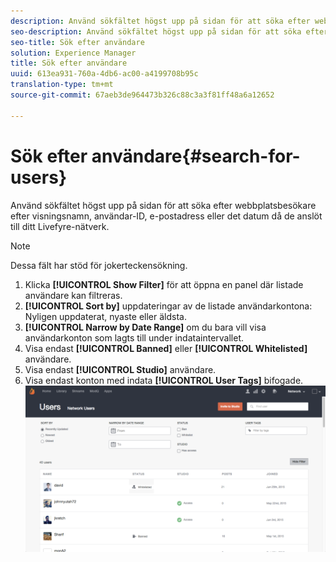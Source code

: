 ```yaml
---
description: Använd sökfältet högst upp på sidan för att söka efter webbplatsbesökare efter visningsnamn, användar-ID, e-postadress eller det datum då de anslöt till ditt Livefyre-nätverk.
seo-description: Använd sökfältet högst upp på sidan för att söka efter webbplatsbesökare efter visningsnamn, användar-ID, e-postadress eller det datum då de anslöt till ditt Livefyre-nätverk.
seo-title: Sök efter användare
solution: Experience Manager
title: Sök efter användare
uuid: 613ea931-760a-4db6-ac00-a4199708b95c
translation-type: tm+mt
source-git-commit: 67aeb3de964473b326c88c3a3f81ff48a6a12652

---
```



# Sök efter användare{#search-for-users}

Använd sökfältet högst upp på sidan för att söka efter webbplatsbesökare efter visningsnamn, användar-ID, e-postadress eller det datum då de anslöt till ditt Livefyre-nätverk.

>[!NOTE]
>
>Dessa fält har stöd för jokerteckensökning.

1. Klicka **[!UICONTROL Show Filter]** för att öppna en panel där listade användare kan filtreras.
1. **[!UICONTROL Sort by]** uppdateringar av de listade användarkontona: Nyligen uppdaterat, nyaste eller äldsta.
1. **[!UICONTROL Narrow by Date Range]** om du bara vill visa användarkonton som lagts till under indataintervallet.
1. Visa endast **[!UICONTROL Banned]** eller **[!UICONTROL Whitelisted]** användare.
1. Visa endast **[!UICONTROL Studio]** användare.
1. Visa endast konton med indata **[!UICONTROL User Tags]** bifogade. ![](assets/UsersFilter-1024x568.png)


